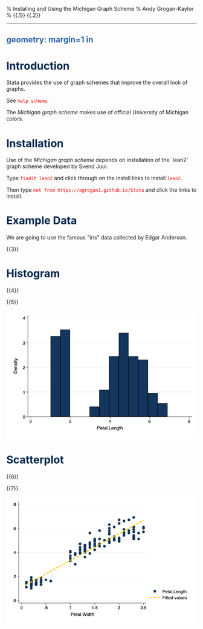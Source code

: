 % Installing and Using the Michigan Graph Scheme
% Andy Grogan-Kaylor
% {{.1}} {{.2}}


---
geometry: margin=1 in
---

<style>h1 {color: #00274C;} h2 {color: #2F65A7;} blockquote {border-left: 5px solid #ffcb05; margin: 1.5em 10px; padding: 0.5em 10px;} code {color: red;}</style>

# Introduction

Stata provides the use of graph schemes that improve the overall look of graphs.

See `help scheme`.

The *Michigan graph scheme* makes use of official University of Michigan colors.

# Installation

Use of the *Michigan graph scheme* depends on installation of the `lean2' graph scheme developed by Svend Juul.

Type `findit lean2` and click through on the install links to install `lean2`.
      
Then type `net from https://agrogan1.github.io/Stata` and click the links to install.

# Example Data

We are going to use the famous "iris" data collected by Edgar Anderson.


{{3}}


# Histogram


{{4}}



{{5}}

    
![Histogram Using Michigan Scheme](myhistogram.png)

# Scatterplot


{{6}}



{{7}}

    
![Scatterplot Using Michigan Scheme](myscatter.png)



